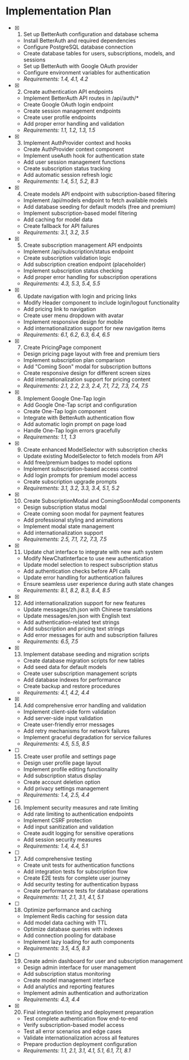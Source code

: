 # Implementation Plan

- [x] 1. Set up BetterAuth configuration and database schema
  - Install BetterAuth and required dependencies
  - Configure PostgreSQL database connection
  - Create database tables for users, subscriptions, models, and sessions
  - Set up BetterAuth with Google OAuth provider
  - Configure environment variables for authentication
  - _Requirements: 1.4, 4.1, 4.2_

- [x] 2. Create authentication API endpoints
  - Implement BetterAuth API routes in /api/auth/*
  - Create Google OAuth login endpoint
  - Create session management endpoints
  - Create user profile endpoints
  - Add proper error handling and validation
  - _Requirements: 1.1, 1.2, 1.3, 1.5_

- [x] 3. Implement AuthProvider context and hooks
  - Create AuthProvider context component
  - Implement useAuth hook for authentication state
  - Add user session management functions
  - Create subscription status tracking
  - Add automatic session refresh logic
  - _Requirements: 1.4, 5.1, 5.2, 8.3_

- [x] 4. Create models API endpoint with subscription-based filtering
  - Implement /api/models endpoint to fetch available models
  - Add database seeding for default models (free and premium)
  - Implement subscription-based model filtering
  - Add caching for model data
  - Create fallback for API failures
  - _Requirements: 3.1, 3.2, 3.5_

- [x] 5. Create subscription management API endpoints
  - Implement /api/subscription/status endpoint
  - Create subscription validation logic
  - Add subscription creation endpoint (placeholder)
  - Implement subscription status checking
  - Add proper error handling for subscription operations
  - _Requirements: 4.3, 5.3, 5.4, 5.5_

- [x] 6. Update navigation with login and pricing links
  - Modify Header component to include login/logout functionality
  - Add pricing link to navigation
  - Create user menu dropdown with avatar
  - Implement responsive design for mobile
  - Add internationalization support for new navigation items
  - _Requirements: 6.1, 6.2, 6.3, 6.4, 6.5_

- [x] 7. Create PricingPage component
  - Design pricing page layout with free and premium tiers
  - Implement subscription plan comparison
  - Add "Coming Soon" modal for subscription buttons
  - Create responsive design for different screen sizes
  - Add internationalization support for pricing content
  - _Requirements: 2.1, 2.2, 2.3, 2.4, 7.1, 7.2, 7.3, 7.4, 7.5_

- [x] 8. Implement Google One-Tap login
  - Add Google One-Tap script and configuration
  - Create One-Tap login component
  - Integrate with BetterAuth authentication flow
  - Add automatic login prompt on page load
  - Handle One-Tap login errors gracefully
  - _Requirements: 1.1, 1.3_

- [x] 9. Create enhanced ModelSelector with subscription checks
  - Update existing ModelSelector to fetch models from API
  - Add free/premium badges to model options
  - Implement subscription-based access control
  - Add login prompts for premium model access
  - Create subscription upgrade prompts
  - _Requirements: 3.1, 3.2, 3.3, 3.4, 5.1, 5.2_

- [x] 10. Create SubscriptionModal and ComingSoonModal components
  - Design subscription status modal
  - Create coming soon modal for payment features
  - Add professional styling and animations
  - Implement modal state management
  - Add internationalization support
  - _Requirements: 2.5, 7.1, 7.2, 7.3, 7.5_

- [x] 11. Update chat interface to integrate with new auth system
  - Modify NewChatInterface to use new authentication
  - Update model selection to respect subscription status
  - Add authentication checks before API calls
  - Update error handling for authentication failures
  - Ensure seamless user experience during auth state changes
  - _Requirements: 8.1, 8.2, 8.3, 8.4, 8.5_

- [x] 12. Add internationalization support for new features
  - Update messages/zh.json with Chinese translations
  - Update messages/en.json with English text
  - Add authentication-related text strings
  - Add subscription and pricing text strings
  - Add error messages for auth and subscription failures
  - _Requirements: 6.5, 7.5_

- [x] 13. Implement database seeding and migration scripts
  - Create database migration scripts for new tables
  - Add seed data for default models
  - Create user subscription management scripts
  - Add database indexes for performance
  - Create backup and restore procedures
  - _Requirements: 4.1, 4.2, 4.4_

- [x] 14. Add comprehensive error handling and validation
  - Implement client-side form validation
  - Add server-side input validation
  - Create user-friendly error messages
  - Add retry mechanisms for network failures
  - Implement graceful degradation for service failures
  - _Requirements: 4.5, 5.5, 8.5_

- [ ] 15. Create user profile and settings page
  - Design user profile page layout
  - Implement profile editing functionality
  - Add subscription status display
  - Create account deletion option
  - Add privacy settings management
  - _Requirements: 1.4, 2.5, 4.4_

- [ ] 16. Implement security measures and rate limiting
  - Add rate limiting to authentication endpoints
  - Implement CSRF protection
  - Add input sanitization and validation
  - Create audit logging for sensitive operations
  - Add session security measures
  - _Requirements: 1.4, 4.4, 5.1_

- [ ] 17. Add comprehensive testing
  - Create unit tests for authentication functions
  - Add integration tests for subscription flow
  - Create E2E tests for complete user journey
  - Add security testing for authentication bypass
  - Create performance tests for database operations
  - _Requirements: 1.1, 2.1, 3.1, 4.1, 5.1_

- [ ] 18. Optimize performance and caching
  - Implement Redis caching for session data
  - Add model data caching with TTL
  - Optimize database queries with indexes
  - Add connection pooling for database
  - Implement lazy loading for auth components
  - _Requirements: 3.5, 4.5, 8.3_

- [ ] 19. Create admin dashboard for user and subscription management
  - Design admin interface for user management
  - Add subscription status monitoring
  - Create model management interface
  - Add analytics and reporting features
  - Implement admin authentication and authorization
  - _Requirements: 4.3, 4.4_

- [x] 20. Final integration testing and deployment preparation
  - Test complete authentication flow end-to-end
  - Verify subscription-based model access
  - Test all error scenarios and edge cases
  - Validate internationalization across all features
  - Prepare production deployment configuration
  - _Requirements: 1.1, 2.1, 3.1, 4.1, 5.1, 6.1, 7.1, 8.1_